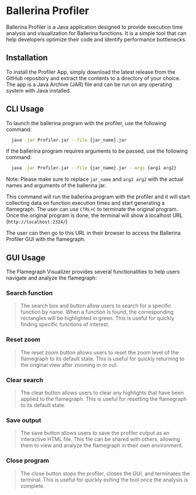 # **Ballerina Profiler**

Ballerina Profiler is a Java application designed to provide execution time analysis and visualization for Ballerina functions. It is a simple tool that can help developers optimize their code and identify performance bottlenecks.


## **Installation**
To install the Profiler App, simply download the latest release from the GitHub repository and extract the contents to a directory of your choice. The app is a Java Archive (JAR) file and can be run on any operating system with Java installed.


## **CLI Usage**

To launch the ballerina program with the profiler, use the following command:

```bash
  java -jar Profiler.jar --file {jar_name}.jar
```

If the ballerina program requires arguments to be passed, use the following command:


```bash
  java -jar Profiler.jar --file {jar_name}.jar --args {arg1 arg2}
```
Note: Please make sure to replace `jar_name` and `arg1 arg2` with the actual names and arguments of the ballerina jar.

This command will run the ballerina program with the profiler and it will start collecting data on function execution times and start generating a flamegraph. The user can use `CTRL+C` to terminate the original program. Once the original program is done, the terminal will show a localhost URL (`http://localhost:2324/`)
 
The user can then go to this URL in their browser to access the Ballerina Profiler GUI with the flamegraph.

## **GUI Usage**
The Flamegraph Visualizer provides several functionalities to help users navigate and analyze the flamegraph:

### Search function
> The search box and button allow users to search for a specific function by name. When a function is found, the corresponding rectangles will be highlighted in green. This is useful for quickly finding specific functions of interest.

### Reset zoom
> The reset zoom button allows users to reset the zoom level of the flamegraph to its default state. This is useful for quickly returning to the original view after zooming in or out.

### Clear search
> The clear button allows users to clear any highlights that have been applied to the flamegraph. This is useful for resetting the flamegraph to its default state.

### Save output
> The save button allows users to save the profiler output as an interactive HTML file. This file can be shared with others, allowing them to view and analyze the flamegraph in their own environment.

### Close program
> The close button stops the profiler, closes the GUI, and terminates the terminal. This is useful for quickly exiting the tool once the analysis is complete.
